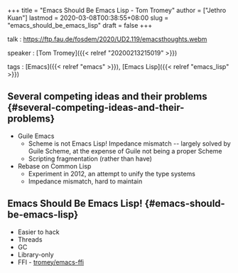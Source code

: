 +++
title = "Emacs Should Be Emacs Lisp - Tom Tromey"
author = ["Jethro Kuan"]
lastmod = 2020-03-08T00:38:55+08:00
slug = "emacs_should_be_emacs_lisp"
draft = false
+++

talk
: <https://ftp.fau.de/fosdem/2020/UD2.119/emacsthoughts.webm>

speaker
: [Tom Tromey]({{< relref "20200213215019" >}})

tags
: [Emacs]({{< relref "emacs" >}}), [Emacs Lisp]({{< relref "emacs_lisp" >}})


## Several competing ideas and their problems {#several-competing-ideas-and-their-problems}

-   Guile Emacs
    -   Scheme is not Emacs Lisp! Impedance mismatch -- largely solved by
        Guile Scheme, at the expense of Guile not being a proper Scheme
    -   Scripting fragmentation (rather than have)
-   Rebase on Common Lisp
    -   Experiment in 2012, an attempt to unify the type systems
    -   Impedance mismatch, hard to maintain


## Emacs Should Be Emacs Lisp! {#emacs-should-be-emacs-lisp}

-   Easier to hack
-   Threads
-   GC
-   Library-only
-   FFI - [tromey/emacs-ffi](http://github.com/tromey/emacs-ffi)
